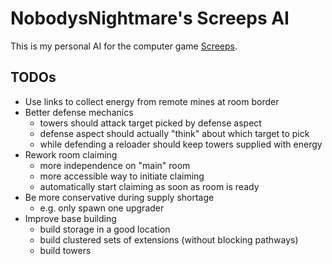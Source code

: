 # NobodysNightmare's Screeps AI

This is my personal AI for the computer game [Screeps](https://screeps.com).

## TODOs

* Use links to collect energy from remote mines at room border
* Better defense mechanics
    * towers should attack target picked by defense aspect
    * defense aspect should actually "think" about which target to pick
    * while defending a reloader should keep towers supplied with energy
* Rework room claiming
    * more independence on "main" room
    * more accessible way to initiate claiming
    * automatically start claiming as soon as room is ready
* Be more conservative during supply shortage
    * e.g. only spawn one upgrader
* Improve base building
    * build storage in a good location
    * build clustered sets of extensions (without blocking pathways)
    * build towers
